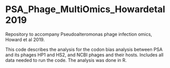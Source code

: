 # PSA_Phage_MultiOmics_Howardetal2019
Repository to accompany Pseudoalteromonas phage infection omics, Howard et al 2019.

This code describes the analysis for the codon bias analysis between PSA and its phages HP1 and HS2, and NCBI phages and their hosts. 
Includes all data needed to run the code. The analysis was done in R. 

